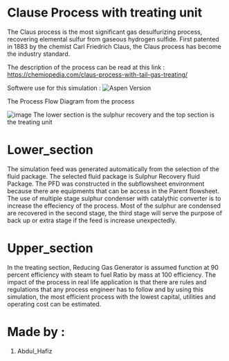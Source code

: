 # Clause Process with treating unit

 The Claus process is the most significant gas desulfurizing process, recovering elemental sulfur from gaseous hydrogen sulfide. First patented in 1883 by the chemist Carl Friedrich Claus, the Claus process has become the industry standard. 
 
The description of the process can be read at this link : https://chemiopedia.com/claus-process-with-tail-gas-treating/

Softwere use for this simulation :
![Aspen Version](https://img.shields.io/badge/Aspen_Hysys-v12.1-Green)

The Process Flow Diagram from the process

![image](https://user-images.githubusercontent.com/121662875/230872866-52061e6f-8c41-4b59-99ea-93e90e2d403a.png)
The lower section is the sulphur recovery and the top section is the treating unit

# Lower_section
The simulation feed was generated automatically from the selection of the fluid package. The selected fluid package is Sulphur Recovery fluid Package. The PFD was constructed in the subflowsheet environment because there are equipments that can be access in the Parent flowsheet. The use of multiple stage sulphur condenser with catalythic converter is to increase the effeciency of the process. Most of the sulphur are condensed are recovered in the second stage, the third stage will serve the purpose of back up or extra stage if the feed is increase unexpectedly.

# Upper_section
In the treating section, Reducing Gas Generator is assumed function at 90 percent efficiency with steam to fuel Ratio by mass at 100 efficiency. The impact of the process in real life application is that there are rules and regulations that any process engineer has to follow and by using this simulation, the most efficient process with the lowest capital, utilities and operating cost can be estimated.

# Made by :
1. Abdul_Hafiz
